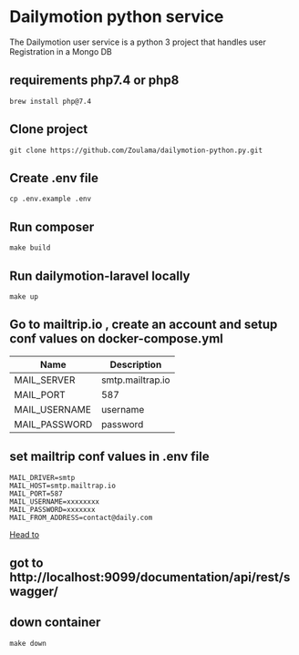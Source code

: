 # Dailymotion python service

The Dailymotion user service is a python 3 project that handles user Registration in a Mongo DB 

## requirements  php7.4 or php8
```
brew install php@7.4
```

## Clone  project
```
git clone https://github.com/Zoulama/dailymotion-python.py.git
```

## Create .env file
```
cp .env.example .env
```

## Run composer
```
make build
```
## Run dailymotion-laravel locally
```
make up
```

## Go to mailtrip.io , create an account and setup conf values on docker-compose.yml

|                Name | Description     |
|-------------------- |-----------------|
| MAIL_SERVER         | smtp.mailtrap.io|
| MAIL_PORT           | 587             |
| MAIL_USERNAME       | username        |
| MAIL_PASSWORD       | password        |

## set  mailtrip conf  values  in .env file
```
MAIL_DRIVER=smtp
MAIL_HOST=smtp.mailtrap.io
MAIL_PORT=587
MAIL_USERNAME=xxxxxxxx
MAIL_PASSWORD=xxxxxxx
MAIL_FROM_ADDRESS=contact@daily.com
```

[Head to]( http://localhost:9099/documentation/api/rest/swagger/)


## got to http://localhost:9099/documentation/api/rest/swagger/


## down container
```
make down
```
